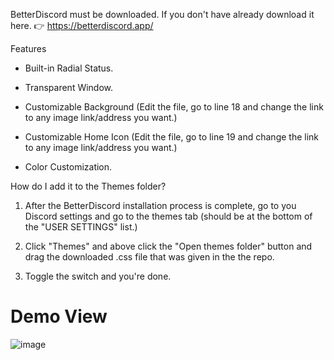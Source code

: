 BetterDiscord must be downloaded. If you don't have already download it here. 👉
https://betterdiscord.app/


Features 


- Built-in Radial Status.

- Transparent Window.

- Customizable Background (Edit the file, go to line 18 and change the link to any image link/address you want.)

- Customizable Home Icon (Edit the file, go to line 19 and change the link to any image link/address you want.)

- Color Customization.



How do I add it to the Themes folder?


1. After the BetterDiscord installation process is complete, go to you Discord settings and go to the themes tab (should be at the bottom of the "USER SETTINGS" list.)


2. Click "Themes" and above click the "Open themes folder" button and drag the downloaded .css file that was given in the the repo.


3. Toggle the switch and you're done.

# Demo View

![image]([https://cdn.discordapp.com/attachments/1150242860273254460/1182045282402324581/Discord_TR8b6FoURj.png](https://camo.githubusercontent.com/7a3c1499e14ea1584b2d9146ed95f11128e23f00fc87d1cbb61c84aef54cadb0/68747470733a2f2f63646e2e646973636f72646170702e636f6d2f6174746163686d656e74732f313135303234323836303237333235343436302f313138323034353238323430323332343538312f446973636f72645f5452386236466f55526a2e706e67)https://camo.githubusercontent.com/7a3c1499e14ea1584b2d9146ed95f11128e23f00fc87d1cbb61c84aef54cadb0/68747470733a2f2f63646e2e646973636f72646170702e636f6d2f6174746163686d656e74732f313135303234323836303237333235343436302f313138323034353238323430323332343538312f446973636f72645f5452386236466f55526a2e706e67)
